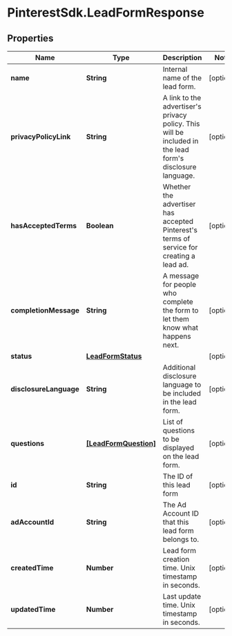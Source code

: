 # PinterestSdk.LeadFormResponse

## Properties

Name | Type | Description | Notes
------------ | ------------- | ------------- | -------------
**name** | **String** | Internal name of the lead form. | [optional] 
**privacyPolicyLink** | **String** | A link to the advertiser&#39;s privacy policy. This will be included in the lead form&#39;s disclosure language. | [optional] 
**hasAcceptedTerms** | **Boolean** | Whether the advertiser has accepted Pinterest&#39;s terms of service for creating a lead ad. | [optional] 
**completionMessage** | **String** | A message for people who complete the form to let them know what happens next. | [optional] 
**status** | [**LeadFormStatus**](LeadFormStatus.md) |  | [optional] 
**disclosureLanguage** | **String** | Additional disclosure language to be included in the lead form. | [optional] 
**questions** | [**[LeadFormQuestion]**](LeadFormQuestion.md) | List of questions to be displayed on the lead form. | [optional] 
**id** | **String** | The ID of this lead form | [optional] 
**adAccountId** | **String** | The Ad Account ID that this lead form belongs to. | [optional] 
**createdTime** | **Number** | Lead form creation time. Unix timestamp in seconds. | [optional] 
**updatedTime** | **Number** | Last update time. Unix timestamp in seconds. | [optional] 


